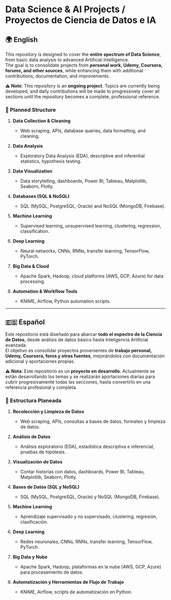 # Data Science & AI Projects / Proyectos de Ciencia de Datos e IA

## 🌍 English

This repository is designed to cover the **entire spectrum of Data Science**, from basic data analysis to advanced Artificial Intelligence.  
The goal is to consolidate projects from **personal work, Udemy, Coursera, forums, and other sources**, while enhancing them with additional contributions, documentation, and improvements.

⚠ **Note**: This repository is an **ongoing project**. Topics are currently being developed, and daily contributions will be made to progressively cover all sections until the repository becomes a complete, professional reference.

### 📂 Planned Structure

1. **Data Collection & Cleaning**  
   - Web scraping, APIs, database queries, data formatting, and cleaning.
   
2. **Data Analysis**  
   - Exploratory Data Analysis (EDA), descriptive and inferential statistics, hypothesis testing.
   
3. **Data Visualization**  
   - Data storytelling, dashboards, Power BI, Tableau, Matplotlib, Seaborn, Plotly.
   
4. **Databases (SQL & NoSQL)**  
   - SQL (MySQL, PostgreSQL, Oracle) and NoSQL (MongoDB, Firebase).
   
5. **Machine Learning**  
   - Supervised learning, unsupervised learning, clustering, regression, classification.
   
6. **Deep Learning**  
   - Neural networks, CNNs, RNNs, transfer learning, TensorFlow, PyTorch.
   
7. **Big Data & Cloud**  
   - Apache Spark, Hadoop, cloud platforms (AWS, GCP, Azure) for data processing.
   
8. **Automation & Workflow Tools**  
   - KNIME, Airflow, Python automation scripts.

---

## 🇪🇸 Español

Este repositorio está diseñado para abarcar **todo el espectro de la Ciencia de Datos**, desde análisis de datos básico hasta Inteligencia Artificial avanzada.  
El objetivo es consolidar proyectos provenientes de **trabajo personal, Udemy, Coursera, foros y otras fuentes**, mejorándolos con documentación adicional y aportaciones propias.

⚠ **Nota**: Este repositorio es un **proyecto en desarrollo**. Actualmente se están desarrollando los temas y se realizarán aportaciones diarias para cubrir progresivamente todas las secciones, hasta convertirlo en una referencia profesional y completa.

### 📂 Estructura Planeada

1. **Recolección y Limpieza de Datos**  
   - Web scraping, APIs, consultas a bases de datos, formateo y limpieza de datos.
   
2. **Análisis de Datos**  
   - Análisis exploratorio (EDA), estadística descriptiva e inferencial, pruebas de hipótesis.
   
3. **Visualización de Datos**  
   - Contar historias con datos, dashboards, Power BI, Tableau, Matplotlib, Seaborn, Plotly.
   
4. **Bases de Datos (SQL y NoSQL)**  
   - SQL (MySQL, PostgreSQL, Oracle) y NoSQL (MongoDB, Firebase).
   
5. **Machine Learning**  
   - Aprendizaje supervisado y no supervisado, clustering, regresión, clasificación.
   
6. **Deep Learning**  
   - Redes neuronales, CNNs, RNNs, transfer learning, TensorFlow, PyTorch.
   
7. **Big Data y Nube**  
   - Apache Spark, Hadoop, plataformas en la nube (AWS, GCP, Azure) para procesamiento de datos.
   
8. **Automatización y Herramientas de Flujo de Trabajo**  
   - KNIME, Airflow, scripts de automatización en Python.
